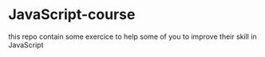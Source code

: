 # JavaScript-course
this repo contain some exercice to help some of you to improve their skill in JavaScript

